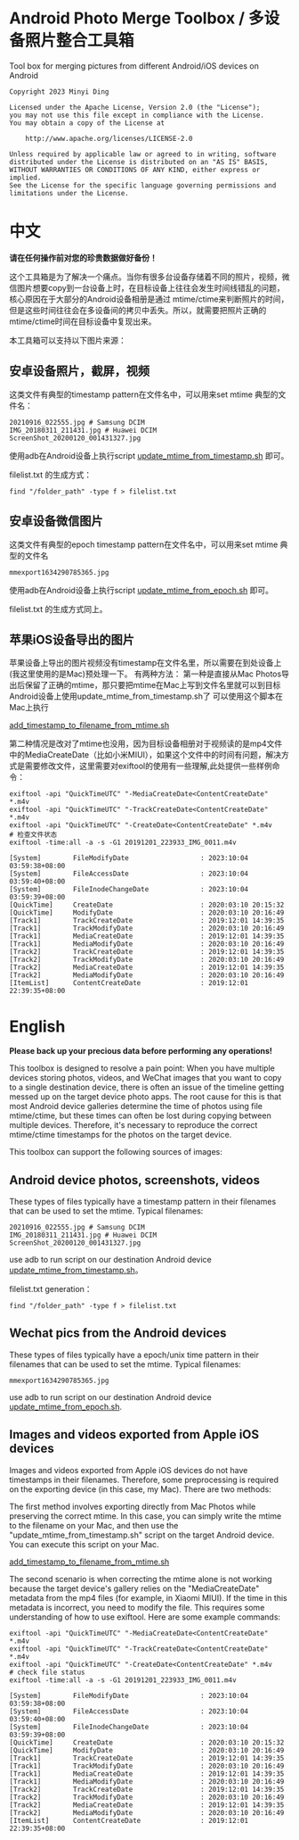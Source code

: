 # Android Photo Merge Toolbox / 多设备照片整合工具箱
Tool box for merging pictures from different Android/iOS devices on Android

```
Copyright 2023 Minyi Ding

Licensed under the Apache License, Version 2.0 (the "License");
you may not use this file except in compliance with the License.
You may obtain a copy of the License at

    http://www.apache.org/licenses/LICENSE-2.0

Unless required by applicable law or agreed to in writing, software
distributed under the License is distributed on an "AS IS" BASIS,
WITHOUT WARRANTIES OR CONDITIONS OF ANY KIND, either express or implied.
See the License for the specific language governing permissions and
limitations under the License.
```
# 中文
**请在任何操作前对您的珍贵数据做好备份！**

这个工具箱是为了解决一个痛点。当你有很多台设备存储着不同的照片，视频，微信图片想要copy到一台设备上时，在目标设备上往往会发生时间线错乱的问题，核心原因在于大部分的Android设备相册是通过 mtime/ctime来判断照片的时间，但是这些时间往往会在多设备间的拷贝中丢失。所以，就需要把照片正确的mtime/ctime时间在目标设备中复现出来。

本工具箱可以支持以下图片来源：
## 安卓设备照片，截屏，视频
这类文件有典型的timestamp pattern在文件名中，可以用来set mtime
典型的文件名：
```
20210916_022555.jpg # Samsung DCIM
IMG_20180311_211431.jpg # Huawei DCIM
ScreenShot_20200120_001431327.jpg
```
使用adb在Android设备上执行script [update_mtime_from_timestamp.sh](https://github.com/dingminyi/android_photo_merge_toolbox/blob/main/update_mtime_from_timestamp.sh) 即可。

filelist.txt 的生成方式：
```
find "/folder_path" -type f > filelist.txt
```

## 安卓设备微信图片
这类文件有典型的epoch timestamp pattern在文件名中，可以用来set mtime
典型的文件名
```
mmexport1634290785365.jpg
```
使用adb在Android设备上执行script [update_mtime_from_epoch.sh](https://github.com/dingminyi/android_photo_merge_toolbox/blob/main/update_mtime_from_epoch.sh) 即可。

filelist.txt 的生成方式同上。

## 苹果iOS设备导出的图片
苹果设备上导出的图片视频没有timestamp在文件名里，所以需要在到处设备上(我这里使用的是Mac)预处理一下。
有两种方法：
第一种是直接从Mac Photos导出后保留了正确的mtime，那只要把mtime在Mac上写到文件名里就可以到目标Android设备上使用update_mtime_from_timestamp.sh了
可以使用这个脚本在Mac上执行

[add_timestamp_to_filename_from_mtime.sh](https://github.com/dingminyi/android_photo_merge_toolbox/blob/main/add_timestamp_to_filename_from_mtime.sh)

第二种情况是改对了mtime也没用，因为目标设备相册对于视频读的是mp4文件中的MediaCreateDate（比如小米MIUI），如果这个文件中的时间有问题，解决方式是需要修改文件，这里需要对exiftool的使用有一些理解,此处提供一些样例命令：
```shell
exiftool -api "QuickTimeUTC" "-MediaCreateDate<ContentCreateDate" *.m4v
exiftool -api "QuickTimeUTC" "-TrackCreateDate<ContentCreateDate" *.m4v
exiftool -api "QuickTimeUTC" "-CreateDate<ContentCreateDate" *.m4v
# 检查文件状态
exiftool -time:all -a -s -G1 20191201_223933_IMG_0011.m4v

[System]        FileModifyDate                  : 2023:10:04 03:59:38+08:00
[System]        FileAccessDate                  : 2023:10:04 03:59:40+08:00
[System]        FileInodeChangeDate             : 2023:10:04 03:59:39+08:00
[QuickTime]     CreateDate                      : 2020:03:10 20:15:32
[QuickTime]     ModifyDate                      : 2020:03:10 20:16:49
[Track1]        TrackCreateDate                 : 2019:12:01 14:39:35
[Track1]        TrackModifyDate                 : 2020:03:10 20:16:49
[Track1]        MediaCreateDate                 : 2019:12:01 14:39:35
[Track1]        MediaModifyDate                 : 2020:03:10 20:16:49
[Track2]        TrackCreateDate                 : 2019:12:01 14:39:35
[Track2]        TrackModifyDate                 : 2020:03:10 20:16:49
[Track2]        MediaCreateDate                 : 2019:12:01 14:39:35
[Track2]        MediaModifyDate                 : 2020:03:10 20:16:49
[ItemList]      ContentCreateDate               : 2019:12:01 22:39:35+08:00
```

# English 
**Please back up your precious data before performing any operations!**

This toolbox is designed to resolve a pain point: When you have multiple devices storing photos, videos, and WeChat images that you want to copy to a single destination device, there is often an issue of the timeline getting messed up on the target device photo apps. The root cause for this is that most Android device galleries determine the time of photos using file mtime/ctime, but these times can often be lost during copying between multiple devices. Therefore, it's necessary to reproduce the correct mtime/ctime timestamps for the photos on the target device.

This toolbox can support the following sources of images:

## Android device photos, screenshots, videos
These types of files typically have a timestamp pattern in their filenames that can be used to set the mtime.
Typical filenames:
```
20210916_022555.jpg # Samsung DCIM
IMG_20180311_211431.jpg # Huawei DCIM
ScreenShot_20200120_001431327.jpg
```
use adb to run script on our destination Android device [update_mtime_from_timestamp.sh](https://github.com/dingminyi/android_photo_merge_toolbox/blob/main/update_mtime_from_timestamp.sh)。

filelist.txt generation：
```
find "/folder_path" -type f > filelist.txt
```

## Wechat pics from the Android devices
These types of files typically have a epoch/unix time pattern in their filenames that can be used to set the mtime.
Typical filenames:
```
mmexport1634290785365.jpg
```
use adb to run script on our destination Android device [update_mtime_from_epoch.sh](https://github.com/dingminyi/android_photo_merge_toolbox/blob/main/update_mtime_from_epoch.sh).


## Images and videos exported from Apple iOS devices

Images and videos exported from Apple iOS devices do not have timestamps in their filenames. Therefore, some preprocessing is required on the exporting device (in this case, my Mac). There are two methods:

The first method involves exporting directly from Mac Photos while preserving the correct mtime. In this case, you can simply write the mtime to the filename on your Mac, and then use the "update_mtime_from_timestamp.sh" script on the target Android device. You can execute this script on your Mac.

[add_timestamp_to_filename_from_mtime.sh](https://github.com/dingminyi/android_photo_merge_toolbox/blob/main/add_timestamp_to_filename_from_mtime.sh)

The second scenario is when correcting the mtime alone is not working because the target device's gallery relies on the "MediaCreateDate" metadata from the mp4 files (for example, in Xiaomi MIUI). If the time in this metadata is incorrect, you need to modify the file. This requires some understanding of how to use exiftool. Here are some example commands:
```shell
exiftool -api "QuickTimeUTC" "-MediaCreateDate<ContentCreateDate" *.m4v
exiftool -api "QuickTimeUTC" "-TrackCreateDate<ContentCreateDate" *.m4v
exiftool -api "QuickTimeUTC" "-CreateDate<ContentCreateDate" *.m4v
# check file status
exiftool -time:all -a -s -G1 20191201_223933_IMG_0011.m4v

[System]        FileModifyDate                  : 2023:10:04 03:59:38+08:00
[System]        FileAccessDate                  : 2023:10:04 03:59:40+08:00
[System]        FileInodeChangeDate             : 2023:10:04 03:59:39+08:00
[QuickTime]     CreateDate                      : 2020:03:10 20:15:32
[QuickTime]     ModifyDate                      : 2020:03:10 20:16:49
[Track1]        TrackCreateDate                 : 2019:12:01 14:39:35
[Track1]        TrackModifyDate                 : 2020:03:10 20:16:49
[Track1]        MediaCreateDate                 : 2019:12:01 14:39:35
[Track1]        MediaModifyDate                 : 2020:03:10 20:16:49
[Track2]        TrackCreateDate                 : 2019:12:01 14:39:35
[Track2]        TrackModifyDate                 : 2020:03:10 20:16:49
[Track2]        MediaCreateDate                 : 2019:12:01 14:39:35
[Track2]        MediaModifyDate                 : 2020:03:10 20:16:49
[ItemList]      ContentCreateDate               : 2019:12:01 22:39:35+08:00
```
